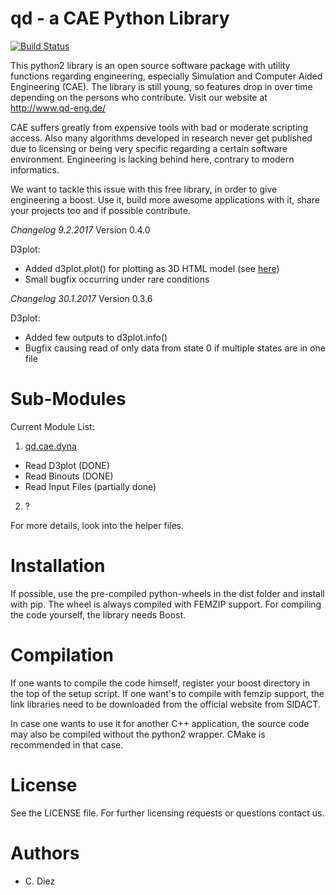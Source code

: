 

# qd - a CAE Python Library

[![Build Status](https://travis-ci.org/qd-cae/qd-eng.svg?branch=master)](https://travis-ci.org/qd-cae/qd-eng)

This python2 library is an open source software package with utility functions regarding
engineering, especially Simulation and Computer Aided Engineering (CAE).
The library is still young, so features drop in over time depending on the
persons who contribute. Visit our website at http://www.qd-eng.de/

CAE suffers greatly from expensive tools with bad or moderate scripting access.
Also many algorithms developed in research never get published due to licensing
or being very specific regarding a certain software environment. Engineering is
lacking behind here, contrary to modern informatics.

We want to tackle this issue with this free library, in order to give engineering
a boost. Use it, build more awesome applications with it, share your projects
too and if possible contribute.

*Changelog 9.2.2017*
Version 0.4.0

D3plot:
  - Added d3plot.plot() for plotting as 3D HTML model (see [here](https://github.com/qd-cae/qd/blob/master/QD_CAE_DYNA.md))
  - Small bugfix occurring under rare conditions

*Changelog 30.1.2017*
Version 0.3.6

D3plot:
 - Added few outputs to d3plot.info()
 - Bugfix causing read of only data from state 0 if multiple states are in one file


# Sub-Modules

Current Module List:

1. [qd.cae.dyna](https://github.com/qd-cae/qd/blob/master/QD_CAE_DYNA.md)
  - Read D3plot (DONE)
  - Read Binouts (DONE)
  - Read Input Files (partially done)
2. ?

For more details, look into the helper files.

# Installation

If possible, use the pre-compiled python-wheels in the dist folder and install with pip.
The wheel is always compiled with FEMZIP support. For compiling the code yourself,
the library needs Boost.

# Compilation

If one wants to compile the code himself, register your boost directory in the top of the setup script. If one want's to compile with femzip support, the link libraries
need to be downloaded from the official website from SIDACT.

In case one wants to use it for another C++ application, the source code may
also be compiled without the python2 wrapper. CMake is recommended in that case.

# License

See the LICENSE file.
For further licensing requests or questions contact us.

# Authors

- C. Diez
